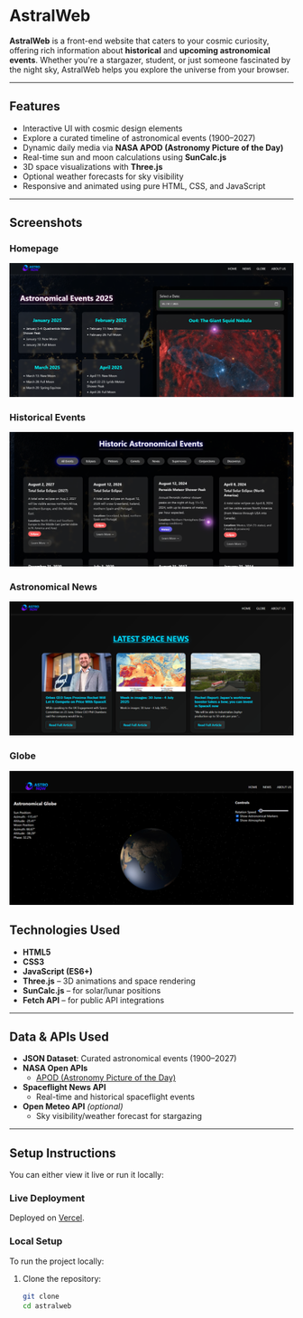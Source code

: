 # AstralWeb

**AstralWeb** is a front-end website that caters to your cosmic curiosity, offering rich information about **historical** and **upcoming astronomical events**. Whether you're a stargazer, student, or just someone fascinated by the night sky, AstralWeb helps you explore the universe from your browser.

---

## Features

- Interactive UI with cosmic design elements
- Explore a curated timeline of astronomical events (1900–2027)
- Dynamic daily media via **NASA APOD (Astronomy Picture of the Day)**
- Real-time sun and moon calculations using **SunCalc.js**
- 3D space visualizations with **Three.js**
- Optional weather forecasts for sky visibility
- Responsive and animated using pure HTML, CSS, and JavaScript

---
## Screenshots

### Homepage  
![Homepage](AstralWeb-main/assets/homepage.png)

### Historical Events
![Historical Events](AstralWeb-main/assets/HistoricEvents.png)

### Astronomical News
![Astronomical News](AstralWeb-main/assets/Screenshot%202025-07-05%20094300.png)

### Globe
![Globe](AstralWeb-main/assets/Globe.png)

## Technologies Used

- **HTML5**
- **CSS3**
- **JavaScript (ES6+)**
- **Three.js** – 3D animations and space rendering
- **SunCalc.js** – for solar/lunar positions
- **Fetch API** – for public API integrations

---

## Data & APIs Used

- **JSON Dataset**: Curated astronomical events (1900–2027)
- **NASA Open APIs**
  - [APOD (Astronomy Picture of the Day)](https://api.nasa.gov/)
- **Spaceflight News API**
  - Real-time and historical spaceflight events
- **Open Meteo API** *(optional)*
  - Sky visibility/weather forecast for stargazing

---

## Setup Instructions

You can either view it live or run it locally:

### Live Deployment

Deployed on [Vercel](https://astronow-two.vercel.app/).

###  Local Setup

To run the project locally:

1. Clone the repository:
   ```bash
   git clone 
   cd astralweb

